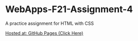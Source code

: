 # WebApps-F21-Assignment-4
A practice assignment for HTML with CSS

[Hosted at: GitHub Pages (Click Here)](https://44-563-webapps-f21.github.io/webapps-f21-assignment-4-Dierale/play.html)